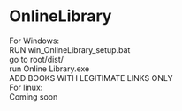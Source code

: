 # OnlineLibrary
For Windows:\
RUN win_OnlineLibrary_setup.bat\
go to root/dist/\
run Online Library.exe\
ADD BOOKS WITH LEGITIMATE LINKS ONLY
 \
For linux:\
Coming soon
